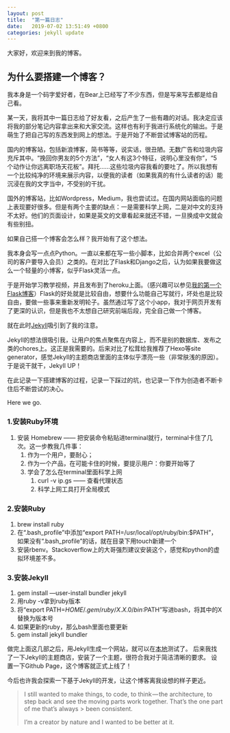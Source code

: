 ```yaml
---
layout: post
title:  "第一篇日志"
date:   2019-07-02 13:51:49 +0800
categories: jekyll update
---
```

大家好，欢迎来到我的博客。

## 为什么要搭建一个博客？
我本身是一个码字爱好者，在Bear上已经写了不少东西，但是写来写去都是给自己看。

某一天，我将其中一篇日志给了好友看，之后产生了一些有趣的对话。我决定应该将我的部分笔记内容拿出来和大家交流。这样也有利于我进行系统化的输出。于是萌生了把自己写的东西发到网上的想法。于是开始了不断尝试博客站的历程。

国内的博客站，包括新浪博客，简书等等，说实话，很丑陋。无数广告和垃圾内容充斥其中。“挽回你男友的5个方法”，“女人有这3个特征，说明心里没有你”，“5个动作让你远离职场天花板”。拜托……这些垃圾内容我看的要吐了。所以我想有一个比较纯净的环境来展示内容，以便我的读者（如果我真的有什么读者的话）能沉浸在我的文字当中，不受别的干扰。

国外的博客站，比如Wordpress，Medium，我也尝试过。在国内网站面临的问题上表现要好很多。但是有两个主要的缺点：一是需要科学上网，二是对中文的支持不太好。他们的页面设计，如果是英文的文章看起来就还不错，一旦换成中文就会有些别扭。

如果自己搭一个博客会怎么样？我开始有了这个想法。

我本身会写一点点Python。一直以来都在写一些小脚本，比如合并两个excel（公司的客户要导入会员）之类的。在对比了Flask和Django之后，认为如果我要做这么一个轻量的小博客，似乎Flask灵活一点。

于是开始学习教学视频，并且发布到了heroku上面。（感兴趣可以参见[我的第一个Flask博客][flaskblog]）Flask的好处就是比较自由，想要什么功能自己写就行，坏处也是比较自由，要做一些事来重新发明轮子。虽然通过写了这个小app，我对于网页开发有了更深的认识，但是我也不太想自己研究前端后段，完全自己做一个博客。

就在此时[Jekyll][jekyll]吸引到了我的注意。

Jekyll的想法很吸引我，让用户的焦点聚焦在内容上，而不是别的数据库、发布之类的chores上。这正是我需要的。后来对比了松茸给我推荐了Hexo等site generator，感觉Jekyll的主题商店里面的主体似乎漂亮一些（非常肤浅的原因）。于是说干就干，Jekyll UP！

在此记录一下搭建博客的过程，记录一下踩过的坑，也记录一下作为创造者不断卡住后不断尝试的决心。

Here we go.

### 1.安装Ruby环境
1. 安装 Homebrew —— 把安装命令粘贴进terminal就行，terminal卡住了几次。这一步教我几件事：
	1. 作为一个用户，要耐心；
	2. 作为一个产品，在可能卡住的时候，要提示用户：你要开始等了
	3. 学会了怎么在terminal里面科学上网
		1. curl -v ip.gs —— 查看代理状态
		2. 科学上网工具打开全局模式

### 2.安装Ruby
1. brew install ruby
2. 在“.bash_profile”中添加“export PATH=/usr/local/opt/ruby/bin:$PATH”，如果没有“.bash_profile”的话，就在目录下用touch新建一个
3. 安装rbenv。Stackoverflow上的大哥强烈建议安装这个，感觉和python的虚拟环境差不多。

### 3.安装Jekyll
1. gem install —user-install bundler jekyll
2. 用ruby -v拿到ruby版本
3. 将“export PATH=$HOME/.gem/ruby/X.X.0/bin:$PATH”写进bash，将其中的X替换为版本号
4.  如果更新的ruby，那么bash里面也要更新
5. gem install jekyll bundler

做完上面这几部之后，用Jekyll生成一个网站，就可以在[本地][local]测试了。
后来我找了一下Jekyll的主题商店，安装了一个主题，很符合我对于简洁清晰的要求。
设置一下Github Page，这个博客就正式上线了！

今后也许我会探索一下基于Jekyll的开发，让这个博客离我设想的样子更近。

> I still wanted to make things, to code, to think — the architecture, to step back and see the moving parts work together. That’s the one part of me that’s always > been consistent.
>
> I’m a creator by nature and I wanted to be better at it.

[jekyll]:https://jekyllrb.com
[local]:http://localhost:4000/
[flaskblog]:https://ldch97.herokuapp.com
